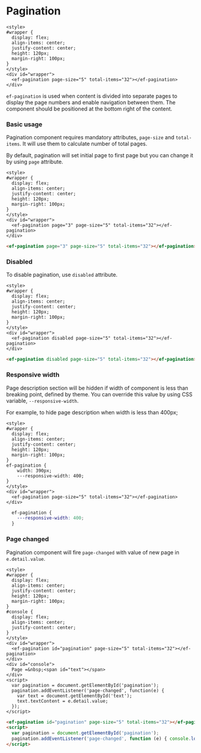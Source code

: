 # Pagination

```live(preview)
<style>
#wrapper {
  display: flex;
  align-items: center;
  justify-content: center;
  height: 120px;
  margin-right: 100px;
}
</style>
<div id="wrapper">
  <ef-pagination page-size="5" total-items="32"></ef-pagination>
</div>
```

`ef-pagination` is used when content is divided into separate pages to display the page numbers and enable navigation between them. The component should be positioned at the bottom right of the content.

### Basic usage
Pagination component requires mandatory attributes, `page-size` and `total-items`. It will use them to calculate number of total pages.

By default, pagination will set initial page to first page but you can change it by using `page` attribute.

```live
<style>
#wrapper {
  display: flex;
  align-items: center;
  justify-content: center;
  height: 120px;
  margin-right: 100px;
}
</style>
<div id="wrapper">
  <ef-pagination page="3" page-size="5" total-items="32"></ef-pagination>
</div>
```

```html
<ef-pagination page="3" page-size="5" total-items="32"></ef-pagination>
```


### Disabled
To disable pagination, use `disabled` attribute.

```live
<style>
#wrapper {
  display: flex;
  align-items: center;
  justify-content: center;
  height: 120px;
  margin-right: 100px;
}
</style>
<div id="wrapper">
  <ef-pagination disabled page-size="5" total-items="32"></ef-pagination>
</div>
```

```html
<ef-pagination disabled page-size="5" total-items="32"></ef-pagination>
```

### Responsive width
Page description section will be hidden if width of component is less than breaking point, defined by theme. You can override this value by using CSS variable, `--responsive-width`.

For example, to hide page description when width is less than 400px;

```live
<style>
#wrapper {
  display: flex;
  align-items: center;
  justify-content: center;
  height: 120px;
  margin-right: 100px;
}
ef-pagination {
    width: 390px;
    ---responsive-width: 400;
}
</style>
<div id="wrapper">
  <ef-pagination page-size="5" total-items="32"></ef-pagination>
</div>
```

```css
  ef-pagination {
    ---responsive-width: 400;
  }
```

### Page changed
Pagination component will fire `page-changed` with value of new page in `e.detail.value`.

```live
<style>
#wrapper {
  display: flex;
  align-items: center;
  justify-content: center;
  height: 120px;
  margin-right: 100px;
}
#console {
  display: flex;
  align-items: center;
  justify-content: center;
}
</style>
<div id="wrapper">
  <ef-pagination id="pagination" page-size="5" total-items="32"></ef-pagination>
</div>
<div id="console">
  Page =&nbsp;<span id="text"></span>
</div>
<script>
  var pagination = document.getElementById('pagination');
  pagination.addEventListener('page-changed', function(e) {
    var text = document.getElementById('text');
    text.textContent = e.detail.value;
  });
</script>
```

```html
<ef-pagination id="pagination" page-size="5" total-items="32"></ef-pagination>
<script>
  var pagination = document.getElementById('pagination');
  pagination.addEventListener('page-changed', function (e) { console.log(e.detail.value) });
</script>
```

